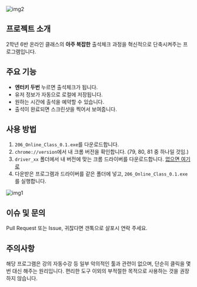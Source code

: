 ![img2](https://github.com/roian6/Selenium206/tree/master/img/img2.png)

## 프로젝트 소개
2학년 6반 온라인 클래스의 **아주 복잡한** 출석체크 과정을 혁신적으로 단축시켜주는 프로그램입니다.

## 주요 기능
- **엔터키 두번** 누르면 출석체크가 됩니다.
- 유저 정보가 자동으로 로컬에 저장됩니다.
- 원하는 시간에 출석을 예약할 수 있습니다.
- 출석이 완료되면 스크린샷을 찍어서 보여줍니다.

## 사용 방법
1. `206_Online_Class_0.1.exe`를 다운로드합니다.
2. `chrome://version`에서 내 크롬 버전을 확인합니다. (79, 80, 81 중 하나일 것임.)
3. `driver_xx` 폴더에서 내 버전에 맞는 크롬 드라이버를 다운로드합니다. [없으면 여기로](https://sites.google.com/a/chromium.org/chromedriver/home)
4. 다운받은 프로그램과 드라이버를 같은 폴더에 넣고, `206_Online_Class_0.1.exe`를 실행합니다.

![img1](https://github.com/roian6/Selenium206/tree/master/img/img1.png)

## 이슈 및 문의
Pull Request 또는 Issue, 귀찮다면 갠톡으로 살포시 연락 주세요.

## 주의사항
해당 프로그램은 강의 자동수강 등 일부 악의적인 툴과 관련이 없으며, 단순히 클릭을 몇번 대신 해주는 원리입니다.
편리한 도구 이외의 부적절한 목적으로 사용하는 것을 권장하지 않습니다.
